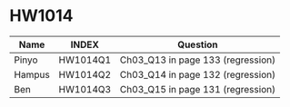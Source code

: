 # HW1014

| Name   | INDEX    | Question                             |
|--------|----------|--------------------------------------|
| Pinyo  | HW1014Q1 | Ch03_Q13 in page 133 (regression)    |
| Hampus | HW1014Q2 | Ch03_Q14 in page 132 (regression)    |
| Ben    | HW1014Q3 | Ch03_Q15 in page 131 (regression)    |
